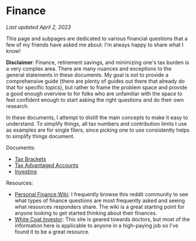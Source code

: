 # Finance
_Last updated April 2, 2023_

This page and subpages are dedicated to various financial questions that a few of my friends have asked me about. I'm always happy to share what I know!

**Disclaimer**: Finance, retirement savings, and minimizing one's tax burden is a very complex area. There are many nuances and exceptions to the general statements in these documents. My goal is not to provide a comprehensive guide (there are plenty of guides out there that already do that for specific topics), but rather to frame the problem space and provide a good enough overview to for folks who are unfamiliar with the space to feel confident enough to start asking the right questions and do their own research.

In these documents, I attempt to distill the main concepts to make it easy to understand. To simplify things, all tax numbers and contribution limits I use as examples are for single filers, since picking one to use consistently helps to simplify things document.

Documents:
* [Tax Brackets](./tax-brackets.md)
* [Tax Advantaged Accounts](./tax-advantaged-accounts.md)
* [Investing](./investing.md)

Resources:
* [Personal Finance Wiki](https://www.reddit.com/r/personalfinance/wiki/commontopics/): I frequently browse this reddit community to see what types of finance questions are most frequently asked and seeing what resources responders share. The wiki is a great starting point for anyone looking to get started thinking about their finances.
* [White Coat Investor](https://www.whitecoatinvestor.com/): This site is geared towards doctors, but most of the information here is applicable to anyone in a high-paying job so I've found it to be a great resource.
